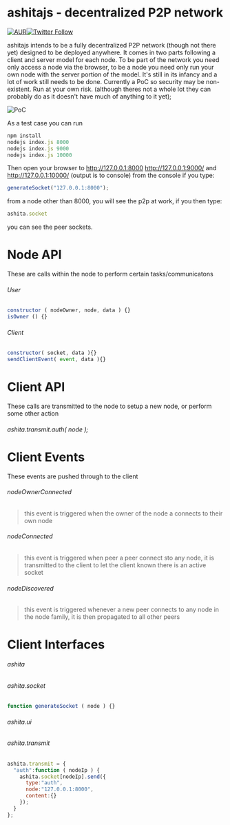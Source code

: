 ashitajs - decentralized P2P network
================================
[![AUR](https://img.shields.io/aur/license/yaourt.svg)]()[![Twitter Follow](https://img.shields.io/twitter/follow/espadrine.svg?style=social&label=Follow)]()

ashitajs intends to be a fully decentralized P2P network (though not there yet) designed to be deployed anywhere. It comes in two parts following a client and server model for each node. To be part of the network you need only access a node via the browser, to be a node you need only run your own node with the server portion of the model. It's still in its infancy and a lot of work still needs to be done. Currently a PoC so security may be non-existent. Run at your own risk. (although theres not a whole lot they can probably do as it doesn't have much of anything to it yet);

![PoC](https://i.imgur.com/vJkAZoN.png)

As a test case you can run
```javascript
npm install
nodejs index.js 8000
nodejs index.js 9000
nodejs index.js 10000
```

Then open your browser to http://127.0.0.1:8000 http://127.0.0.1:9000/ and http://127.0.0.1:10000/ (output is to console) from the console if you type:
```javascript
generateSocket("127.0.0.1:8000");
```
from a node other than 8000, you will see the p2p at work, if you then type:
```javascript
ashita.socket
```
you can see the peer sockets.

Node API
================================
These are calls within the node to perform certain tasks/communicatons
###### User
```javascript
constructor ( nodeOwner, node, data ) {}
isOwner () {}
```
###### Client
```javascript
constructor( socket, data ){}
sendClientEvent( event, data ){}
```

Client API
================================
These calls are transmitted to the node to setup a new node, or perform some other action

###### ashita.transmit.auth( node );

Client Events
================================
These events are pushed through to the client

###### nodeOwnerConnected
> this event is triggered when the owner of the node a connects to their own node

###### nodeConnected
> this event is triggered when peer a peer connect sto any node, it is transmitted to the client to let the client known there is an active socket

###### nodeDiscovered
> this event is triggered whenever a new peer connects to any node in the node family, it is then propagated to all other peers

Client Interfaces
================================
###### ashita

###### ashita.socket
```javascript
function generateSocket ( node ) {}
```

###### ashita.ui

###### ashita.transmit
```javascript
ashita.transmit = {
  "auth":function ( nodeIp ) {
    ashita.socket[nodeIp].send({
      type:"auth",
      node:"127.0.0.1:8000",
      content:{}
    });
  }
};
```
